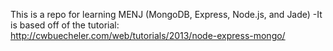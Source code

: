This is a repo for learning MENJ (MongoDB, Express, Node.js, and Jade)
-It is based off of the tutorial: http://cwbuecheler.com/web/tutorials/2013/node-express-mongo/
